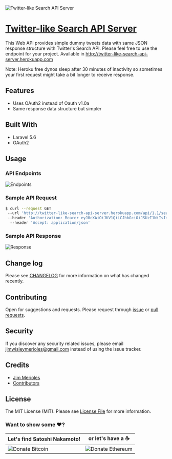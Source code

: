 ![Twitter-like Search API Server](https://user-images.githubusercontent.com/9766310/43558271-29cf6a68-963b-11e8-9849-1db2c5226143.png)

# [Twitter-like Search API Server](http://twitter-like-search-api-server.herokuapp.com)
This Web API provides simple dummy tweets data with same JSON response structure with Twitter's Search API. Please feel free to use the endpoint for your project. Available in http://twitter-like-search-api-server.herokuapp.com

Note: Heroku free dynos sleep after 30 minutes of inactivity so sometimes your first request might take a bit longer to receive response.

## Features

* Uses OAuth2 instead of Oauth v1.0a
* Same response data structure but simpler

## Built With
* Laravel 5.6
* OAuth2

## Usage

### API Endpoints
![Endpoints](https://user-images.githubusercontent.com/9766310/43558474-471ed09e-963c-11e8-9489-0c572a2a852e.png)


### Sample API Request
``` bash
$ curl --request GET 
 --url 'http://twitter-like-search-api-server.herokuapp.com/api/1.1/search/tweets.json?q=promise' 
 --header 'Authorization: Bearer eyJ0eXAiOiJKV1QiLCJhbGciOiJSUzI1NiIsImp0aSI6ImY0NjQzMzc4NDI4YjVhMDRmMjdlMmFiM2MyNWVmYzA3ZjM2Mzc5Mzc4ZWJkOTlmNGYxMzVhODE3OGRmOWQyMGQ1ZjJkOGI2YjM2MGM1Y2Y1In0.eyJhdWQiOiIxIiwianRpIjoiZjQ2NDMzNzg0MjhiNWEwNGYyN2UyYWIzYzI1ZWZjMDdmMzYzNzkzNzhlYmQ5OWY0ZjEzNWE4MTc4ZGY5ZDIwZDVmMmQ4YjZiMzYwYzVjZjUiLCJpYXQiOjE1MzMxNzYzODYsIm5iZiI6MTUzMzE3NjM4NiwiZXhwIjoxNTY0NzEyMzg2LCJzdWIiOiIxIiwic2NvcGVzIjpbXX0.UMi-0NgCBCrYAhMOsStJBQtPruryB7_8FBnsnmQ76JQgcLR8uwc-yTw9WE21MJ0g6Ro7HryYTshYez16PiPffW-ieg-rGGSY-R2SLc1NkyqRD5x2kpQGki-7k346mNFUf-mRJezySSPVFp98xNkYJw-I86B7GeM4zq1rtpxiXJ3SHAUqXjOTS9hTWM_2DbAdSr66M-3yYjZS8IY_6adUcXSj2fQonrdb9kyCuLZ-QpcWhZIXPjlnRPV0ONBASf_AHReNnrzhzbh13jbKpEYK3dnnzhPibNJMTuqNUU5uAkMDSJs2rt4EPnh3k-1wzBDH1Ch86Rt3FpYTZlfk7cQmquRllnkJjJS99x22LZjm9K-AVfPBFtu7DjBpj0w8QHwLgty1ZDHLzNxrhcuYL9qWrquqnDoWrX6lUOWgNxMJnfn0oeNoMWPElZDtKZmihZgSpRruWf5Hu3VqHOJLpCr06aC9plV65In9WPT0izc15bChO-pB8DFNHruZ5uOazJhmNyacUV4ZrguTsBCnD34lnPKkgL7q5RfVCEoRbd5vlkMwHqzKNmEM9zw33H9LhAfSlatNKxK0_Boorlq2gNyGdX9szgJ09rPvFUZioi93OHzXn6w7OSrsA3O08vLLNugEveG2NMb7NfALOxm6Di8LeUKQN23tf_ooGlJtIuGXDig'
  --header 'Accept: application/json'
```

### Sample API Response
![Response](https://user-images.githubusercontent.com/9766310/43559018-b3dc248c-963e-11e8-842c-f3bcef56a0f7.png)


## Change log

Please see [CHANGELOG][link-changelog] for more information on what has changed recently.


## Contributing

Open for suggestions and requests. Please request through [issue][link-issue] or [pull requests][link-pull-request].

## Security

If you discover any security related issues, please email jimwisleymerioles@gmail.com instead of using the issue tracker.

## Credits

- [Jim Merioles][link-author]
- [Contributors][link-contributors]

## License

The MIT License (MIT). Please see [License File](LICENSE) for more information.

### Want to show some :heart:?

Let's find Satoshi Nakamoto! | or let's have a :coffee:
------------ | ------------
![Donate Bitcoin][ico-bitcoin] | ![Donate Ethereum][ico-ethereum]


[ico-bitcoin]: https://img.shields.io/badge/Bitcoin-1KBT3Mzsr2dZqhQqNYx4gum8Yuyd61UzNk-blue.svg?style=flat-square
[ico-ethereum]: https://img.shields.io/badge/Ethereum-0x7896E9C4118e495Eb7001a847BBFA3C29Dfc69d9-blue.svg?style=flat-square

[link-author]: https://twitter.com/jimmerioles
[link-contributors]: https://github.com/jimmerioles/twitter-like-search-api-server/graphs/contributors
[link-changelog]: https://github.com/jimmerioles/twitter-like-search-api-server/releases
[link-issue]: https://github.com/jimmerioles/twitter-like-search-api-server/issues/new
[link-pull-request]: https://github.com/jimmerioles/twitter-like-search-api-server/pull/new/master
